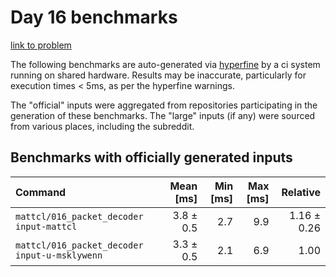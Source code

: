 # Day 16 benchmarks

[link to problem](http://adventofcode.com/2021/day/16)

The following benchmarks are auto-generated via [hyperfine](https://github.com/sharkdp/hyperfine) by a ci system running on shared hardware. Results may be inaccurate, particularly for execution times < 5ms, as per the hyperfine warnings.

The "official" inputs were aggregated from repositories participating in the generation of these benchmarks. The "large" inputs (if any) were sourced from various places, including the subreddit.

## Benchmarks with officially generated inputs
| Command | Mean [ms] | Min [ms] | Max [ms] | Relative |
|:---|---:|---:|---:|---:|
| `mattcl/016_packet_decoder input-mattcl` | 3.8 ± 0.5 | 2.7 | 9.9 | 1.16 ± 0.26 |
| `mattcl/016_packet_decoder input-u-msklywenn` | 3.3 ± 0.5 | 2.1 | 6.9 | 1.00 |
